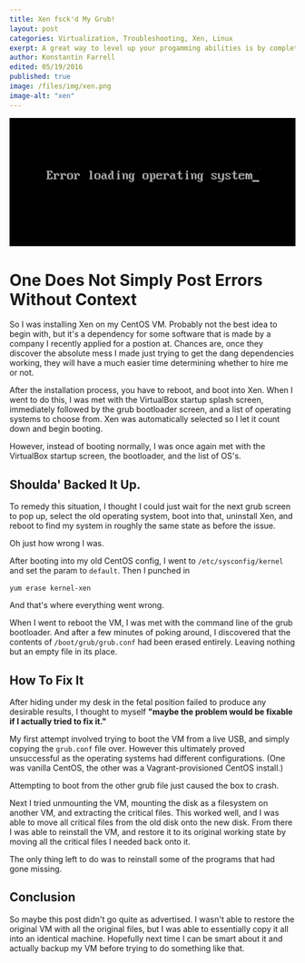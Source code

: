 ```yaml
---
title: Xen fsck'd My Grub!
layout: post
categories: Virtualization, Troubleshooting, Xen, Linux
exerpt: A great way to level up your progamming abilities is by completely breaking your system, then instead of wiping it and starting fresh, figure out exactly what went wrong and revert it back to its previous state. If you can't do that, then at least figure out how to save all your precious data before reformatting your system. I just went and did this, and I'm going to talk you through how I fixed it.
author: Konstantin Farrell
edited: 05/19/2016
published: true
image: /files/img/xen.png
image-alt: "xen"
---
```


![Error Loading Operating System](/files/img/error_loading.png)

# One Does Not Simply Post Errors Without Context

So I was installing Xen on my CentOS VM.
Probably not the best idea to begin with, but it's a dependency for some
software that is made by a company I recently applied for a postion at.
Chances are, once they discover the absolute mess I made just trying to
get the dang dependencies working, they will have a much easier time
determining whether to hire me or not.

After the installation process, you have to reboot, and boot into Xen.
When I went to do this, I was met with the VirtualBox startup splash screen,
immediately followed by the grub bootloader screen, and a list
of operating systems to choose from. Xen was automatically selected so I let
it count down and begin booting.

However, instead of booting normally, I was once again met with the VirtualBox
startup screen, the bootloader, and the list of OS's.

## Shoulda' Backed It Up.

To remedy this situation, I thought I could just wait for the next grub screen to pop up,
select the old operating system, boot into that, uninstall Xen, and reboot to find my system
in roughly the same state as before the issue.

Oh just how wrong I was.

After booting into my old CentOS config, I went to `/etc/sysconfig/kernel` and set the param to `default`.
Then I punched in

    yum erase kernel-xen

And that's where everything went wrong.

When I went to reboot the VM, I was met with the command line of the grub bootloader.
And after a few minutes of poking around, I discovered that the contents of `/boot/grub/grub.conf`
had been erased entirely. Leaving nothing but an empty file in its place.

## How To Fix It

After hiding under my desk in the fetal position failed to produce any desirable results, I thought
to myself **"maybe the problem would be fixable if I actually tried to fix it."**

My first attempt involved trying to boot the VM from a live USB, and simply copying the `grub.conf`
file over. However this ultimately proved unsuccessful as the operating systems had different configurations.
(One was vanilla CentOS, the other was a Vagrant-provisioned CentOS install.)

Attempting to boot from the other grub file just caused the box to crash.

Next I tried unmounting the VM, mounting the disk as a filesystem on another VM, and extracting the critical files.
This worked well, and I was able to move all critical files from the old disk onto the new disk. From there
I was able to reinstall the VM, and restore it to its original working state by moving all the critical files I
needed back onto it.

The only thing left to do was to reinstall some of the programs that had gone missing.

## Conclusion

So maybe this post didn't go quite as advertised. I wasn't able to restore the original VM with all the original
files, but I was able to essentially copy it all into an identical machine. Hopefully next time I can be smart about
it and actually backup my VM before trying to do something like that.

